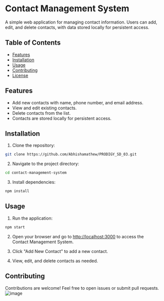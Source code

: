 # Contact Management System

A simple web application for managing contact information. Users can add, edit, and delete contacts, with data stored locally for persistent access.

## Table of Contents

- [Features](#features)
- [Installation](#installation)
- [Usage](#usage)
- [Contributing](#contributing)
- [License](#license)

## Features

- Add new contacts with name, phone number, and email address.
- View and edit existing contacts.
- Delete contacts from the list.
- Contacts are stored locally for persistent access.

## Installation

1. Clone the repository:

```bash
git clone https://github.com/Abhishamathew/PRODIGY_SD_03.git
```

2. Navigate to the project directory:

```bash
cd contact-management-system
```

3. Install dependencies:

```bash
npm install
```

## Usage

1. Run the application:

```bash
npm start
```

2. Open your browser and go to [http://localhost:3000](http://localhost:3000) to access the Contact Management System.

3. Click "Add New Contact" to add a new contact.

4. View, edit, and delete contacts as needed.

## Contributing

Contributions are welcome! Feel free to open issues or submit pull requests.
![image](https://github.com/Abhishamathew/PRODIGY_SD_03/assets/75195705/7ea6cf59-646c-47a5-8eff-736d0c5ba257)
